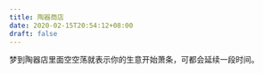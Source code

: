 ```yaml
---
title: 陶器商店
date: 2020-02-15T20:54:12+08:00
draft: false
---
```


梦到陶器店里面空空荡就表示你的生意开始萧条，可都会延续一段时间。<br>
